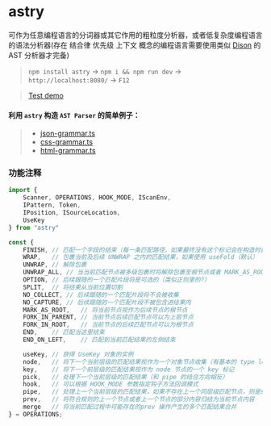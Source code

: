 # astry

可作为任意编程语言的分词器或其它作用的粗粒度分析器，或者低复杂度编程语言的语法分析器(存在 结合律 优先级 上下文 概念的编程语言需要使用类似 [Dison](https://github.com/FEFF01/Dison) 的 AST 分析器才完备)


> `npm install astry` -> `npm i && npm run dev` -> `http://localhost:8080/` -> `F12`

> [Test demo](https://feff01.github.io/astry/dist/)

#### 利用 `astry` 构造 `AST Parser` 的简单例子：
>* [json-grammar.ts](./js/json-grammar.ts)
>* [css-grammar.ts](./js/css-grammar.ts)
>* [html-grammar.ts](./js/html-grammar.ts)



### 功能注释
```javascript
import {
    Scanner, OPERATIONS, HOOK_MODE, IScanEnv,
    IPattern, Token,
    IPosition, ISourceLocation,
    UseKey
} from "astry"

const {
    FINISH, // 匹配一个字段的结束（每一条匹配路径，如果最终没有这个标记会在构造时自动添加）
    WRAP,   // 包裹当前及后续 UNWRAP 之内的匹配结果，如果使用 useFold（默认） 模式其中内容将会被包裹进一个数组内
    UNWRAP, // 解除包裹
    UNWRAP_ALL, // 当当前匹配节点被多级包裹时将解除包裹至根节点或者 MARK_AS_ROOT 标记的节点
    OPTION, // 后续跟随的一个匹配片段将是可选的（类似正则里的?）
    SPLIT,  // 将结果从当前位置切割
    NO_COLLECT, // 后续跟随的一个匹配片段将不会被收集
    NO_CAPTURE, // 后续跟随的一个匹配片段不被包含进结果内
    MARK_AS_ROOT,   // 将当前节点视作为后续节点的根节点
    FORK_IN_PARENT, // 当前节点后续匹配节点可以为上层节点
    FORK_IN_ROOT,   // 当前节点的后续匹配节点可以为根节点
    END,    // 匹配当这里结束
    END_ON_LEFT,    // 匹配到当前匹配结果的左侧结束

    useKey, // 获得 UseKey 对象的实例
    node,   // 将下一个当前层级的匹配结果视作为一个对象节点收集（有基本的 type loc 属性和使用 UseKey 标记的各种属性） 
    key,    // 将下一个前层级的匹配结果视作为 node 节点的一个 key 标记
    pick,   // 处理下一个当前层级的匹配结果（和 pipe 的结合方向相反）
    hook,   // 可以根据 HOOK_MODE 参数指定钩子方法回调模式
    pipe,   // 处理上一个当前层级的匹配结果，如果不存在上一个同层级匹配节点，则是处理当前匹配结果之前的未被匹配内容
    prev,   // 将符合规则的上一个节点或者上一个节点的部分内容归结为当前节点内容
    merge   // 将当前匹配过程中可能存在的prev 操作产生的多个匹配结果合并
} = OPERATIONS;
```


